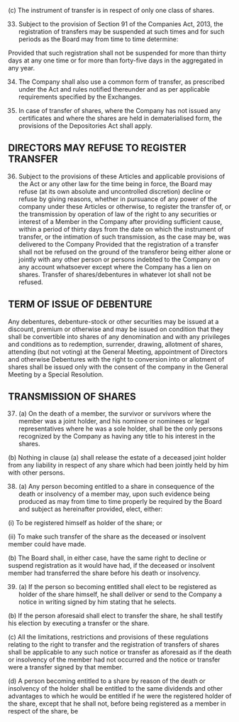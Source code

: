 (c) The instrument of transfer is in respect of only one class of shares.

33. Subject to the provision of Section 91 of the Companies Act, 2013, the registration of transfers may be suspended at such times and for such periods as the Board may from time to time determine:

Provided that such registration shall not be suspended for more than thirty days at any one time or for more than forty-five days in the aggregated in any year.

34. The Company shall also use a common form of transfer, as prescribed under the Act and rules notified thereunder and as per applicable requirements specified by the Exchanges.

35. In case of transfer of shares, where the Company has not issued any certificates and where the shares are held in dematerialised form, the provisions of the Depositories Act shall apply.

## DIRECTORS MAY REFUSE TO REGISTER TRANSFER

36. Subject to the provisions of these Articles and applicable provisions of the Act or any other law for the time being in force, the Board may refuse (at its own absolute and uncontrolled discretion) decline or refuse by giving reasons, whether in pursuance of any power of the company under these Articles or otherwise, to register the transfer of, or the transmission by operation of law of the right to any securities or interest of a Member in the Company after providing sufficient cause, within a period of thirty days from the date on which the instrument of transfer, or the intimation of such transmission, as the case may be, was delivered to the Company Provided that the registration of a transfer shall not be refused on the ground of the transferor being either alone or jointly with any other person or persons indebted to the Company on any account whatsoever except where the Company has a lien on shares. Transfer of shares/debentures in whatever lot shall not be refused.

## TERM OF ISSUE OF DEBENTURE

Any debentures, debenture-stock or other securities may be issued at a discount, premium or otherwise and may be issued on condition that they shall be convertible into shares of any denomination and with any privileges and conditions as to redemption, surrender, drawing, allotment of shares, attending (but not voting) at the General Meeting, appointment of Directors and otherwise Debentures with the right to conversion into or allotment of shares shall be issued only with the consent of the company in the General Meeting by a Special Resolution.

## TRANSMISSION OF SHARES

37. (a) On the death of a member, the survivor or survivors where the member was a joint holder, and his nominee or nominees or legal representatives where he was a sole holder, shall be the only persons recognized by the Company as having any title to his interest in the shares.

(b) Nothing in clause (a) shall release the estate of a deceased joint holder from any liability in respect of any share which had been jointly held by him with other persons.

38. (a) Any person becoming entitled to a share in consequence of the death or insolvency of a member may, upon such evidence being produced as may from time to time properly be required by the Board and subject as hereinafter provided, elect, either:

(i) To be registered himself as holder of the share; or

(ii) To make such transfer of the share as the deceased or insolvent member could have made.

(b) The Board shall, in either case, have the same right to decline or suspend registration as it would have had, if the deceased or insolvent member had transferred the share before his death or insolvency.

39. (a) If the person so becoming entitled shall elect to be registered as holder of the share himself, he shall deliver or send to the Company a notice in writing signed by him stating that he selects.

(b) If the person aforesaid shall elect to transfer the share, he shall testify his election by executing a transfer or the share.

(c) All the limitations, restrictions and provisions of these regulations relating to the right to transfer and the registration of transfers of shares shall be applicable to any such notice or transfer as aforesaid as if the death or insolvency of the member had not occurred and the notice or transfer were a transfer signed by that member.

(d) A person becoming entitled to a share by reason of the death or insolvency of the holder shall be entitled to the same dividends and other advantages to which he would be entitled if he were the registered holder of the share, except that he shall not, before being registered as a member in respect of the share, be